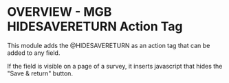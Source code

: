 # OVERVIEW - MGB HIDESAVERETURN Action Tag

This module adds the @HIDESAVERETURN as an action tag that can be added to any field.

If the field is visible on a page of a survey, it inserts javascript that hides the "Save & return" button.